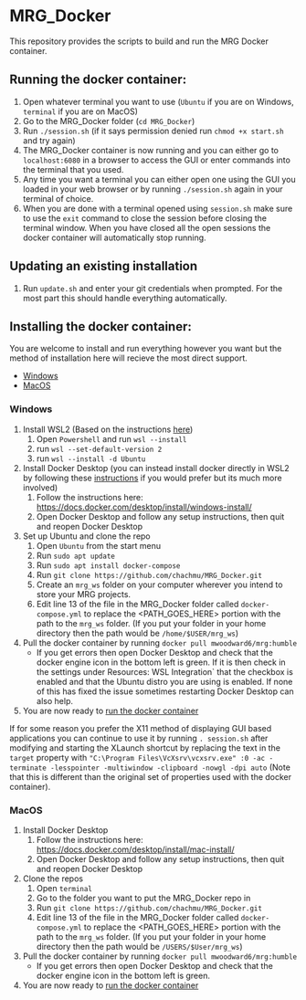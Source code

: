 # MRG_Docker
This repository provides the scripts to build and run the MRG Docker container.

## Running the docker container:
1. Open whatever terminal you want to use (`Ubuntu` if you are on Windows, `terminal` if you are on MacOS)
2. Go to the MRG_Docker folder (`cd MRG_Docker`)
3. Run `./session.sh` (if it says permission denied run `chmod +x start.sh` and try again)
4. The MRG_Docker container is now running and you can either go to `localhost:6080` in a browser to access the GUI or enter commands into the terminal that you used.
5. Any time you want a terminal you can either open one using the GUI you loaded in your web browser or by running `./session.sh` again in your terminal of choice.
6. When you are done with a terminal opened using `session.sh` make sure to use the `exit` command to close the session before closing the terminal window. When you have closed all the open sessions the docker container will automatically stop running.

## Updating an existing installation
1. Run `update.sh` and enter your git credentials when prompted. For the most part this should handle everything automatically.

## Installing the docker container:
You are welcome to install and run everything however you want but the method of installation here will recieve the most direct support.
* [Windows](https://github.com/chachmu/MRG_Docker#windows)
* [MacOS](https://github.com/chachmu/MRG_Docker#macos)

### Windows
1. Install WSL2 (Based on the instructions [here](https://learn.microsoft.com/en-us/windows/wsl/install))
    1. Open `Powershell` and run `wsl --install`
    2. run `wsl --set-default-version 2`
    3. run `wsl --install -d Ubuntu`
2. Install Docker Desktop (you can instead install docker directly in WSL2 by following these [instructions](https://dev.to/bowmanjd/install-docker-on-windows-wsl-without-docker-desktop-34m9) if you would prefer but its much more involved)
    1. Follow the instructions here: https://docs.docker.com/desktop/install/windows-install/
    2. Open Docker Desktop and follow any setup instructions, then quit and reopen Docker Desktop
3. Set up Ubuntu and clone the repo
    1. Open `Ubuntu` from the start menu
    2. Run `sudo apt update`
    3. Run `sudo apt install docker-compose`
    4. Run `git clone https://github.com/chachmu/MRG_Docker.git`
    6. Create an `mrg_ws` folder on your computer wherever you intend to store your MRG projects.
    7. Edit line 13 of the file in the MRG_Docker folder called `docker-compose.yml` to replace the <PATH_GOES_HERE> portion with the path to the `mrg_ws` folder. (If you put your folder in your home directory then the path would be `/home/$USER/mrg_ws`)
4. Pull the docker container by running `docker pull mwoodward6/mrg:humble`
    * If you get errors then open Docker Desktop and check that the docker engine icon in the bottom left is green. If it is then check in the settings under Resources: WSL Integration` that the checkbox is enabled and that the Ubuntu distro you are using is enabled. If none of this has fixed the issue sometimes restarting Docker Desktop can also help.
5. You are now ready to [run the docker container](https://github.com/chachmu/MRG_Docker#running-the-docker-container)

If for some reason you prefer the X11 method of displaying GUI based applications you can continue to use it by running `. session.sh` after modifying and starting the XLaunch shortcut by replacing the text in the `target` property with `"C:\Program Files\VcXsrv\vcxsrv.exe" :0 -ac -terminate -lesspointer -multiwindow -clipboard -nowgl -dpi auto` (Note that this is different than the original set of properties used with the docker container).


### MacOS
1. Install Docker Desktop
    1. Follow the instructions here: https://docs.docker.com/desktop/install/mac-install/
    2. Open Docker Desktop and follow any setup instructions, then quit and reopen Docker Desktop
2. Clone the repos
    1. Open `terminal`
    2. Go to the folder you want to put the MRG_Docker repo in
    4. Run `git clone https://github.com/chachmu/MRG_Docker.git`
    7. Edit line 13 of the file in the MRG_Docker folder called `docker-compose.yml` to replace the <PATH_GOES_HERE> portion with the path to the `mrg_ws` folder. (If you put your folder in your home directory then the path would be `/USERS/$User/mrg_ws`)
3. Pull the docker container by running `docker pull mwoodward6/mrg:humble`
    * If you get errors then open Docker Desktop and check that the docker engine icon in the bottom left is green.
5. You are now ready to [run the docker container](https://github.com/chachmu/MRG_Docker#running-the-docker-container)
